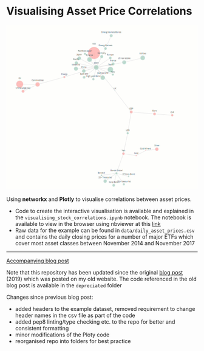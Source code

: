 # Visualising Asset Price Correlations

![gif](./assets/stock_correlations_gif.gif)

Using __networkx__ and __Plotly__ to visualise correlations between asset prices.

- Code to create the interactive visualisation is available and explained in the `visualising_stock_correlations.ipynb` notebook. The notebook is available to view in the browser using nbviewer at this [link](https://nbviewer.jupyter.org/github/julian-west/asset_price_correlations/blob/master/visualising_stock_correlations.ipynb)
- Raw data for the example can be found in `data/daily_asset_prices.csv` and contains the daily closing prices for a number of major ETFs which cover most asset classes between November 2014 and November 2017

---

[Accompanying blog post](https://engineeringfordatascience.com/posts/visualising_asset_price_correlations/)

Note that this repository has been updated since the original [blog post](https://julian-west.github.io/blog/visualising-asset-price-correlations/) (2019) which was posted on my old website. The code referenced in the old blog post is available in the `depreciated` folder

Changes since previous blog post:
- added headers to the example dataset, removed requirement to change header names in the csv file as part of the code
- added pep8 linting/type checking etc. to the repo for better and consistent formatting
- minor modifications of the Ploty code
- reorganised repo into folders for best practice
